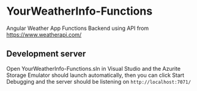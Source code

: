 # YourWeatherInfo-Functions

Angular Weather App Functions Backend using API from https://www.weatherapi.com/

## Development server

Open YourWeatherInfo-Functions.sln in Visual Studio and the Azurite Storage Emulator should launch automatically, 
then you can click Start Debugging and the server should be listening on `http://localhost:7071/`
